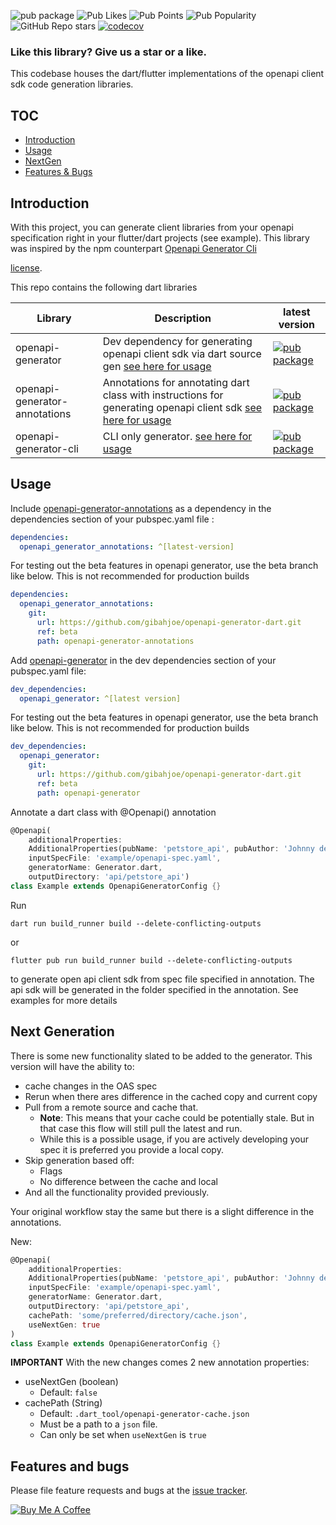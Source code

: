 ![pub package](https://img.shields.io/pub/v/openapi_generator.svg) ![Pub Likes](https://img.shields.io/pub/likes/openapi_generator?) ![Pub Points](https://img.shields.io/pub/points/openapi_generator) ![Pub Popularity](https://img.shields.io/pub/popularity/openapi_generator) ![GitHub Repo stars](https://img.shields.io/github/stars/gibahjoe/openapi-generator-dart)
[![codecov](https://codecov.io/gh/gibahjoe/openapi-generator-dart/graph/badge.svg?token=MF8SDQJMGP)](https://codecov.io/gh/gibahjoe/openapi-generator-dart)

### Like this library? Give us a star or a like.

This codebase houses the dart/flutter implementations of the openapi client sdk code generation libraries.

## TOC

- [Introduction](#introduction)
- [Usage](#usage)
- [NextGen](#next-generation)
- [Features & Bugs](#features-and-bugs)

## Introduction

With this project, you can generate client libraries from your openapi specification right in your
flutter/dart projects (see example). This library was inspired by the npm
counterpart [Openapi Generator Cli](https://www.npmjs.com/package/@openapitools/openapi-generator-cli)

[license](https://github.com/gibahjoe/openapi-generator-dart/blob/master/openapi-generator-annotations/LICENSE).

This repo contains the following dart libraries

| Library                       | Description                                                                                                                                                            | latest version                                                                                                               |
|-------------------------------|------------------------------------------------------------------------------------------------------------------------------------------------------------------------|------------------------------------------------------------------------------------------------------------------------------|
| openapi-generator             | Dev dependency for generating openapi client sdk via dart source gen [see here for usage](https://pub.dev/packages/openapi_generator)                                  | [![pub package](https://img.shields.io/pub/v/openapi_generator.svg)](https://pub.dev/packages/openapi_generator)             |
| openapi-generator-annotations | Annotations for annotating dart class with instructions for generating openapi client sdk [see here for usage](https://pub.dev/packages/openapi_generator_annotations) | [![pub package](https://img.shields.io/pub/v/openapi_generator_annotations.svg)](https://pub.dev/packages/openapi_generator) |
| openapi-generator-cli         | CLI only generator.  [see here for usage](https://pub.dev/packages/openapi_generator_cli)                                                                              | [![pub package](https://img.shields.io/pub/v/openapi_generator_cli.svg)](https://pub.dev/packages/openapi_generator_cli)     |

## Usage

Include [openapi-generator-annotations](https://pub.dev/packages/openapi_generator_annotations) as a dependency in the
dependencies section of your pubspec.yaml file :

```yaml
dependencies:
  openapi_generator_annotations: ^[latest-version]
```

For testing out the beta features in openapi generator, use the beta branch like below. This is not recommended for
production builds

```yaml
dependencies:
  openapi_generator_annotations:
    git:
      url: https://github.com/gibahjoe/openapi-generator-dart.git
      ref: beta
      path: openapi-generator-annotations
```

Add [openapi-generator](https://pub.dev/packages/openapi_generator) in the dev dependencies section of your pubspec.yaml
file:

```yaml
dev_dependencies:
  openapi_generator: ^[latest version]
```

For testing out the beta features in openapi generator, use the beta branch like below. This is not recommended for
production builds

```yaml
dev_dependencies:
  openapi_generator:
    git:
      url: https://github.com/gibahjoe/openapi-generator-dart.git
      ref: beta
      path: openapi-generator
```

Annotate a dart class with @Openapi() annotation

```dart
@Openapi(
    additionalProperties:
    AdditionalProperties(pubName: 'petstore_api', pubAuthor: 'Johnny dep'),
    inputSpecFile: 'example/openapi-spec.yaml',
    generatorName: Generator.dart,
    outputDirectory: 'api/petstore_api')
class Example extends OpenapiGeneratorConfig {}
```

Run

```shell
dart run build_runner build --delete-conflicting-outputs
```

or

```shell
flutter pub run build_runner build --delete-conflicting-outputs
```

to generate open api client sdk from spec file specified in annotation.
The api sdk will be generated in the folder specified in the annotation. See examples for more details

## Next Generation

There is some new functionality slated to be added to the generator. This version will have the ability to:

- cache changes in the OAS spec
- Rerun when there ares difference in the cached copy and current copy
- Pull from a remote source and cache that.
    - **Note**: This means that your cache could be potentially stale. But in that case this flow will still pull the
      latest and run.
    - While this is a possible usage, if you are actively developing your spec it is preferred you provide a local copy.
- Skip generation based off:
    - Flags
    - No difference between the cache and local
- And all the functionality provided previously.

Your original workflow stay the same but there is a slight difference in the annotations.

New:

```dart
@Openapi(
    additionalProperties:
    AdditionalProperties(pubName: 'petstore_api', pubAuthor: 'Johnny dep'),
    inputSpecFile: 'example/openapi-spec.yaml',
    generatorName: Generator.dart,
    outputDirectory: 'api/petstore_api',
    cachePath: 'some/preferred/directory/cache.json',
    useNextGen: true
)
class Example extends OpenapiGeneratorConfig {}
```

**IMPORTANT** With the new changes comes 2 new annotation properties:

- useNextGen (boolean)
    - Default: `false`
- cachePath (String)
    - Default: `.dart_tool/openapi-generator-cache.json`
    - Must be a path to a `json` file.
    - Can only be set when `useNextGen` is `true`

## Features and bugs

Please file feature requests and bugs at the [issue tracker][tracker].

[tracker]: https://github.com/gibahjoe/openapi-generator-dart/issues

<a href="https://www.buymeacoffee.com/gibahjoe" target="_blank"><img src="https://bmc-cdn.nyc3.digitaloceanspaces.com/BMC-button-images/custom_images/orange_img.png" alt="Buy Me A Coffee" style="height: auto !important;width: auto !important;" ></a>
